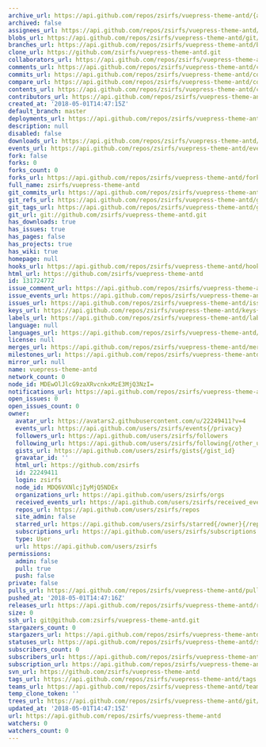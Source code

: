 ```yaml
---
archive_url: https://api.github.com/repos/zsirfs/vuepress-theme-antd/{archive_format}{/ref}
archived: false
assignees_url: https://api.github.com/repos/zsirfs/vuepress-theme-antd/assignees{/user}
blobs_url: https://api.github.com/repos/zsirfs/vuepress-theme-antd/git/blobs{/sha}
branches_url: https://api.github.com/repos/zsirfs/vuepress-theme-antd/branches{/branch}
clone_url: https://github.com/zsirfs/vuepress-theme-antd.git
collaborators_url: https://api.github.com/repos/zsirfs/vuepress-theme-antd/collaborators{/collaborator}
comments_url: https://api.github.com/repos/zsirfs/vuepress-theme-antd/comments{/number}
commits_url: https://api.github.com/repos/zsirfs/vuepress-theme-antd/commits{/sha}
compare_url: https://api.github.com/repos/zsirfs/vuepress-theme-antd/compare/{base}...{head}
contents_url: https://api.github.com/repos/zsirfs/vuepress-theme-antd/contents/{+path}
contributors_url: https://api.github.com/repos/zsirfs/vuepress-theme-antd/contributors
created_at: '2018-05-01T14:47:15Z'
default_branch: master
deployments_url: https://api.github.com/repos/zsirfs/vuepress-theme-antd/deployments
description: null
disabled: false
downloads_url: https://api.github.com/repos/zsirfs/vuepress-theme-antd/downloads
events_url: https://api.github.com/repos/zsirfs/vuepress-theme-antd/events
fork: false
forks: 0
forks_count: 0
forks_url: https://api.github.com/repos/zsirfs/vuepress-theme-antd/forks
full_name: zsirfs/vuepress-theme-antd
git_commits_url: https://api.github.com/repos/zsirfs/vuepress-theme-antd/git/commits{/sha}
git_refs_url: https://api.github.com/repos/zsirfs/vuepress-theme-antd/git/refs{/sha}
git_tags_url: https://api.github.com/repos/zsirfs/vuepress-theme-antd/git/tags{/sha}
git_url: git://github.com/zsirfs/vuepress-theme-antd.git
has_downloads: true
has_issues: true
has_pages: false
has_projects: true
has_wiki: true
homepage: null
hooks_url: https://api.github.com/repos/zsirfs/vuepress-theme-antd/hooks
html_url: https://github.com/zsirfs/vuepress-theme-antd
id: 131724772
issue_comment_url: https://api.github.com/repos/zsirfs/vuepress-theme-antd/issues/comments{/number}
issue_events_url: https://api.github.com/repos/zsirfs/vuepress-theme-antd/issues/events{/number}
issues_url: https://api.github.com/repos/zsirfs/vuepress-theme-antd/issues{/number}
keys_url: https://api.github.com/repos/zsirfs/vuepress-theme-antd/keys{/key_id}
labels_url: https://api.github.com/repos/zsirfs/vuepress-theme-antd/labels{/name}
language: null
languages_url: https://api.github.com/repos/zsirfs/vuepress-theme-antd/languages
license: null
merges_url: https://api.github.com/repos/zsirfs/vuepress-theme-antd/merges
milestones_url: https://api.github.com/repos/zsirfs/vuepress-theme-antd/milestones{/number}
mirror_url: null
name: vuepress-theme-antd
network_count: 0
node_id: MDEwOlJlcG9zaXRvcnkxMzE3MjQ3NzI=
notifications_url: https://api.github.com/repos/zsirfs/vuepress-theme-antd/notifications{?since,all,participating}
open_issues: 0
open_issues_count: 0
owner:
  avatar_url: https://avatars2.githubusercontent.com/u/22249411?v=4
  events_url: https://api.github.com/users/zsirfs/events{/privacy}
  followers_url: https://api.github.com/users/zsirfs/followers
  following_url: https://api.github.com/users/zsirfs/following{/other_user}
  gists_url: https://api.github.com/users/zsirfs/gists{/gist_id}
  gravatar_id: ''
  html_url: https://github.com/zsirfs
  id: 22249411
  login: zsirfs
  node_id: MDQ6VXNlcjIyMjQ5NDEx
  organizations_url: https://api.github.com/users/zsirfs/orgs
  received_events_url: https://api.github.com/users/zsirfs/received_events
  repos_url: https://api.github.com/users/zsirfs/repos
  site_admin: false
  starred_url: https://api.github.com/users/zsirfs/starred{/owner}{/repo}
  subscriptions_url: https://api.github.com/users/zsirfs/subscriptions
  type: User
  url: https://api.github.com/users/zsirfs
permissions:
  admin: false
  pull: true
  push: false
private: false
pulls_url: https://api.github.com/repos/zsirfs/vuepress-theme-antd/pulls{/number}
pushed_at: '2018-05-01T14:47:16Z'
releases_url: https://api.github.com/repos/zsirfs/vuepress-theme-antd/releases{/id}
size: 0
ssh_url: git@github.com:zsirfs/vuepress-theme-antd.git
stargazers_count: 0
stargazers_url: https://api.github.com/repos/zsirfs/vuepress-theme-antd/stargazers
statuses_url: https://api.github.com/repos/zsirfs/vuepress-theme-antd/statuses/{sha}
subscribers_count: 0
subscribers_url: https://api.github.com/repos/zsirfs/vuepress-theme-antd/subscribers
subscription_url: https://api.github.com/repos/zsirfs/vuepress-theme-antd/subscription
svn_url: https://github.com/zsirfs/vuepress-theme-antd
tags_url: https://api.github.com/repos/zsirfs/vuepress-theme-antd/tags
teams_url: https://api.github.com/repos/zsirfs/vuepress-theme-antd/teams
temp_clone_token: ''
trees_url: https://api.github.com/repos/zsirfs/vuepress-theme-antd/git/trees{/sha}
updated_at: '2018-05-01T14:47:15Z'
url: https://api.github.com/repos/zsirfs/vuepress-theme-antd
watchers: 0
watchers_count: 0
---
```


